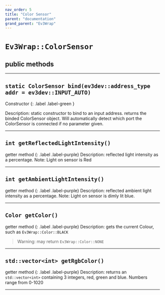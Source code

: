 ```yaml
---
nav_order: 5
title: "Color Sensor"
parent: "documentation"
grand_parent: "Ev3Wrap"
---
```


# `Ev3Wrap::ColorSensor`

## public methods
---

## `static ColorSensor bind(ev3dev::address_type addr = ev3dev::INPUT_AUTO)`
Constructor 
{: .label .label-green }

Description: static constructor to bind to an input address.
returns the binded ColorSensor object. Will automatically detect which port the ColorSensor is connected if no parameter given.

---

## `int getReflectedLightIntensity()`
getter method
{: .label .label-purple}
Description: reflected light intensity as a percentage. Note: Light on sensor is Red

---

## `int getAmbientLightIntensity()`
getter method
{: .label .label-purple}
Description: reflected ambient light intensity as a percentage. Note: Light on sensor is dimly lit blue.

---

## `Color getColor()`
getter method
{: .label .label-purple}
Description: gets the current Colour, such as `Ev3Wrap::Color::BLACK`
>   Warning: may return `Ev3Wrap::Color::NONE`

---

## `std::vector<int> getRgbColor()`
getter method
{: .label .label-purple}
Description: returns an `std::vector<int>` containing 3 integers, red, green and blue. Numbers range from 0-1020

---